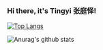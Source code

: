 ### Hi there, it's Tingyi 张庭怿!

<!--
**TingyiZhang/TingyiZhang** is a ✨ _special_ ✨ repository because its `README.md` (this file) appears on your GitHub profile.

Here are some ideas to get you started:

- 🔭 I’m currently working on ...
- 🌱 I’m currently learning ...
- 👯 I’m looking to collaborate on ...
- 🤔 I’m looking for help with ...
- 💬 Ask me about ...
- 📫 How to reach me: ...
- 😄 Pronouns: ...
- ⚡ Fun fact: ...
-->

[![Top Langs](https://github-readme-stats.vercel.app/api/top-langs/?username=TingyiZhang&layout=compact&hide=jupyter%20notebook)](https://github.com/TingyiZhang/github-readme-stats)

![Anurag's github stats](https://github-readme-stats.vercel.app/api?username=TingyiZhang&count_private=true)
